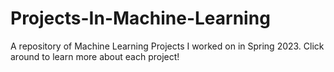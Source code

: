 # Projects-In-Machine-Learning
A repository of Machine Learning Projects I worked on in Spring 2023. Click around to learn more about each project!
